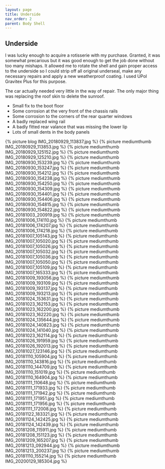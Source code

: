 ```yaml
---
layout: page
title: Underside
nav_order: 2
parent: Body Shell
---
```

## Underside

I was lucky enough to acquire a rotisserie with my purchase. Granted, it was somewhat precarious but it was good enough to get the job done without too many mishaps. It allowed me to rotate the shell and gain proper access to the underside so I could strip off all original underseal, make any necessary repairs and apply a new weatherproof coating. I used UPol Gravitex Plus for this purpose.

The car actually needed very little in the way of repair. The only major thing was replacing the roof skin to delete the sunroof.

* Small fix to the boot floor
* Some corrosion at the very front of the chassis rails
* Some corrosion to the corners of the rear quarter windows
* A badly replaced wing rail
* A badly fitted rear valance that was missing the lower lip
* Lots of small dents in the body panels

{% picture blog IMG_20180929_113837.jpg %}
{% picture mediumthumb IMG_20180929_113853.jpg %}
{% picture mediumthumb IMG_20180929_125152.jpg %}
{% picture mediumthumb IMG_20180929_125210.jpg %}
{% picture mediumthumb IMG_20180930_153239.jpg %}
{% picture mediumthumb IMG_20180930_153247.jpg %}
{% picture mediumthumb IMG_20180930_154212.jpg %}
{% picture mediumthumb IMG_20180930_154238.jpg %}
{% picture mediumthumb IMG_20180930_154250.jpg %}
{% picture mediumthumb IMG_20180930_154309.jpg %}
{% picture mediumthumb IMG_20180930_154401.jpg %}
{% picture mediumthumb IMG_20180930_154406.jpg %}
{% picture mediumthumb IMG_20180930_154815.jpg %}
{% picture mediumthumb IMG_20180930_154822.jpg %}
{% picture mediumthumb IMG_20181003_200919.jpg %}
{% picture mediumthumb IMG_20181006_174110.jpg %}
{% picture mediumthumb IMG_20181006_174207.jpg %}
{% picture mediumthumb IMG_20181006_174218.jpg %}
{% picture mediumthumb IMG_20181007_105143.jpg %}
{% picture mediumthumb IMG_20181007_105020.jpg %}
{% picture mediumthumb IMG_20181007_105026.jpg %}
{% picture mediumthumb IMG_20181007_105032.jpg %}
{% picture mediumthumb IMG_20181007_105036.jpg %}
{% picture mediumthumb IMG_20181007_105050.jpg %}
{% picture mediumthumb IMG_20181007_105109.jpg %}
{% picture mediumthumb IMG_20181007_165333.jpg %}
{% picture mediumthumb IMG_20181009_193056.jpg %}
{% picture mediumthumb IMG_20181009_193109.jpg %}
{% picture mediumthumb IMG_20181009_193137.jpg %}
{% picture mediumthumb IMG_20181009_193213.jpg %}
{% picture mediumthumb IMG_20181024_153631.jpg %}
{% picture mediumthumb IMG_20181023_162153.jpg %}
{% picture mediumthumb IMG_20181023_162200.jpg %}
{% picture mediumthumb IMG_20181023_162220.jpg %}
{% picture mediumthumb IMG_20181024_135644.jpg %}
{% picture mediumthumb IMG_20181024_140823.jpg %}
{% picture mediumthumb IMG_20181024_141040.jpg %}
{% picture mediumthumb IMG_20181023_162114.jpg %}
{% picture mediumthumb IMG_20181026_191959.jpg %}
{% picture mediumthumb IMG_20181026_192013.jpg %}
{% picture mediumthumb IMG_20181027_123146.jpg %}
{% picture mediumthumb IMG_20181110_105904.jpg %}
{% picture mediumthumb IMG_20181110_143816.jpg %}
{% picture mediumthumb IMG_20181110_144709.jpg %}
{% picture mediumthumb IMG_20181110_151019.jpg %}
{% picture mediumthumb IMG_20181110_164904.jpg %}
{% picture mediumthumb IMG_20181111_110648.jpg %}
{% picture mediumthumb IMG_20181111_171933.jpg %}
{% picture mediumthumb IMG_20181111_171942.jpg %}
{% picture mediumthumb IMG_20181111_171951.jpg %}
{% picture mediumthumb IMG_20181111_171956.jpg %}
{% picture mediumthumb IMG_20181111_172008.jpg %}
{% picture mediumthumb IMG_20181122_183321.jpg %}
{% picture mediumthumb IMG_20181124_142425.jpg %}
{% picture mediumthumb IMG_20181124_142439.jpg %}
{% picture mediumthumb IMG_20181208_115911.jpg %}
{% picture mediumthumb IMG_20181208_151123.jpg %}
{% picture mediumthumb IMG_20181209_165207.jpg %}
{% picture mediumthumb IMG_20181213_092944.jpg %}
{% picture mediumthumb IMG_20181213_200237.jpg %}
{% picture mediumthumb IMG_20181110_155214.jpg %}
{% picture mediumthumb IMG_20200129_185304.jpg %}
